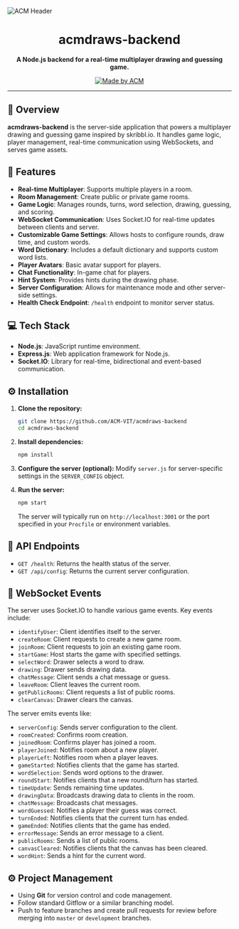 ![ACM Header](https://user-images.githubusercontent.com/14032427/92643737-e6252e00-f2ff-11ea-8a51-1f1b69caba9f.png)

<h1 align="center">acmdraws-backend</h1>

<p align="center">
  <strong>A Node.js backend for a real-time multiplayer drawing and guessing game.</strong>
</p>

<p align="center">
  <a href="https://acmvit.in/" target="_blank">
    <img alt="Made by ACM" src="https://img.shields.io/badge/MADE%20BY-ACM%20VIT-blue?style=for-the-badge"/>
  </a>
  <!-- <img alt="license" src="https://img.shields.io/badge/License-ISC-green.svg?style=for-the-badge" /> -->
</p>

---

## 🚀 Overview

**acmdraws-backend** is the server-side application that powers a multiplayer drawing and guessing game inspired by skribbl.io. It handles game logic, player management, real-time communication using WebSockets, and serves game assets.

## 🌟 Features

- **Real-time Multiplayer**: Supports multiple players in a room.
- **Room Management**: Create public or private game rooms.
- **Game Logic**: Manages rounds, turns, word selection, drawing, guessing, and scoring.
- **WebSocket Communication**: Uses Socket.IO for real-time updates between clients and server.
- **Customizable Game Settings**: Allows hosts to configure rounds, draw time, and custom words.
- **Word Dictionary**: Includes a default dictionary and supports custom word lists.
- **Player Avatars**: Basic avatar support for players.
- **Chat Functionality**: In-game chat for players.
- **Hint System**: Provides hints during the drawing phase.
- **Server Configuration**: Allows for maintenance mode and other server-side settings.
- **Health Check Endpoint**: `/health` endpoint to monitor server status.

## 💻 Tech Stack

- **Node.js**: JavaScript runtime environment.
- **Express.js**: Web application framework for Node.js.
- **Socket.IO**: Library for real-time, bidirectional and event-based communication.

## ⚙️ Installation

1.  **Clone the repository:**
    ```bash
    git clone https://github.com/ACM-VIT/acmdraws-backend
    cd acmdraws-backend
    ```

2.  **Install dependencies:**
    ```bash
    npm install
    ```

3.  **Configure the server (optional):**
    Modify `server.js` for server-specific settings in the `SERVER_CONFIG` object.

4.  **Run the server:**
    ```bash
    npm start
    ```
    The server will typically run on `http://localhost:3001` or the port specified in your `Procfile` or environment variables.

## 🔧 API Endpoints

-   `GET /health`: Returns the health status of the server.
-   `GET /api/config`: Returns the current server configuration.

## 🔌 WebSocket Events

The server uses Socket.IO to handle various game events. Key events include:

-   `identifyUser`: Client identifies itself to the server.
-   `createRoom`: Client requests to create a new game room.
-   `joinRoom`: Client requests to join an existing game room.
-   `startGame`: Host starts the game with specified settings.
-   `selectWord`: Drawer selects a word to draw.
-   `drawing`: Drawer sends drawing data.
-   `chatMessage`: Client sends a chat message or guess.
-   `leaveRoom`: Client leaves the current room.
-   `getPublicRooms`: Client requests a list of public rooms.
-   `clearCanvas`: Drawer clears the canvas.

The server emits events like:

-   `serverConfig`: Sends server configuration to the client.
-   `roomCreated`: Confirms room creation.
-   `joinedRoom`: Confirms player has joined a room.
-   `playerJoined`: Notifies room about a new player.
-   `playerLeft`: Notifies room when a player leaves.
-   `gameStarted`: Notifies clients that the game has started.
-   `wordSelection`: Sends word options to the drawer.
-   `roundStart`: Notifies clients that a new round/turn has started.
-   `timeUpdate`: Sends remaining time updates.
-   `drawingData`: Broadcasts drawing data to clients in the room.
-   `chatMessage`: Broadcasts chat messages.
-   `wordGuessed`: Notifies a player their guess was correct.
-   `turnEnded`: Notifies clients that the current turn has ended.
-   `gameEnded`: Notifies clients that the game has ended.
-   `errorMessage`: Sends an error message to a client.
-   `publicRooms`: Sends a list of public rooms.
-   `canvasCleared`: Notifies clients that the canvas has been cleared.
-   `wordHint`: Sends a hint for the current word.

## ⚙️ Project Management

-   Using **Git** for version control and code management.
-   Follow standard Gitflow or a similar branching model.
-   Push to feature branches and create pull requests for review before merging into `master` or `development` branches.


